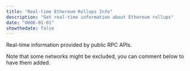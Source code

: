 ```yaml
---
title: "Real-time Ethereum Rollups Info"
description: "Get real-time information about Ethereum rollups"
date: "0006-01-01"
showthedate: false
---
```


Real-time information provided by public RPC APIs.

Note that some networks might be excluded, you can comment below to have them added.

<div id="grid"></div>
<script src="https://unpkg.com/js-spread-grid@latest/dist/index.js"></script>

<script type="module">
    let _last_timestamp = 0;

    function pushData(arr, entry) {
        arr.push(entry);
        if (arr.length > 20) {
            arr.shift();
        }
    }

    function getBlocktime(arr) {
          if (arr.length < 2) {
            return 0;
          }
        const blocktime_diff = arr[arr.length - 1] - arr[0];
        return blocktime_diff / (arr.length - 1);
    }

    function getAvg(arr) {
        return arr.reduce((a, b) => a + b, 0) / arr.length;
    }

    const grid = document.getElementById('grid');

    const streams = [
        ["wss://eth.drpc.org", "Ethereum", "-"],
        ["wss://base.drpc.org", "Base", "Optimism"],
        ["wss://arbitrum.drpc.org", "Arbitrum One", "Arbitrum"],
        ["wss://polygon.drpc.org", "Polygon POS", "Polygon"],
        ["wss://optimism.drpc.org", "OP Mainnet", "Optimism"],
        ["wss://mainnet.era.zksync.io/ws", "zkSync Era", "-"],
        ["wss://immutable.gateway.tenderly.co", "Immutable", "-"],
        ["wss://blast.drpc.org", "Blast", "Optimism"],
        ["wss://linea.drpc.org", "Linea", "-"],
        ["wss://scroll.drpc.org", "Scroll", "-"],
        ["wss://metis-rpc.publicnode.com", "Metis", "OVM"],
        ["wss://worldchain.drpc.org", "World Chain", "Optimism"],
        ["wss://zircuit-mainnet.drpc.org", "Zircuit", "Optimism"],
        ["wss://mode.drpc.org", "Mode", "Optimism"],
        ["wss://bob.drpc.org", "Build On Bitcoin", "Optimism"],
        ["wss://rpc.redstonechain.com", "Redstone", "Optimism"],
        ["wss://fraxtal.drpc.org", "Fraxtal", "Optimism"],
        ["wss://lisk.drpc.org", "Lisk", "Optimism"],
        ["wss://rpc.cyber.co", "Cyber", "Optimism"],
        ["wss://rpc.zora.energy", "Zora", "Optimism"],
        ["wss://ink.drpc.org", "Ink", "Optimism"],
        ["wss://gnosis.drpc.org", "Gnosis", "-"],
        ["wss://light-soft-film.zkevm-mainnet.quiknode.pro/594b6c1cb1bc9dd9c35ce37c4140e9b81e73b7e3", "Polygon zkEVM", "Polygon"],
        ["wss://arbitrum-nova.publicnode.com", "Arbitrum Nova", "Arbitrum"],
    ];

    const data = {};
    for (const [url, name, stack] of streams) {
        data[name] = {
            "Chain": name,
            "Stack": stack,
            "Block Number": "-",
            "TPS": [],
            "Mgas/s": [],
            "Block Time (s)": [],
            "Timestamp (s)": "-",
        };
    }

    for (const [url, name, stack] of streams) {
        const ws = new WebSocket(url);
        ws.onopen = () => {
            ws.send(JSON.stringify({
                "jsonrpc": "2.0",
                "id": 1,
                "method": "eth_subscribe",
                "params": ["newHeads"]
            }));
        };

        ws.onmessage = (event) => {
            const message = JSON.parse(event.data);
            if (message.method !== "eth_subscription") {
                if ((message.id === 2) && ("result" in message) && ("transactions" in message.result)) {
                    pushData(data[name]["TPS"], message.result.transactions.length);
                }
                return;
            }

            const result = message.params.result;
            setTimeout(() => {
                ws.send(JSON.stringify({
                    "jsonrpc": "2.0",
                    "id": 2,
                    "method": "eth_getBlockByNumber",
                    "params": [result.number, false]
                }));
            }, 1000);

            let timestamp = parseInt(result.timestamp, 16);
            pushData(data[name]["Block Time (s)"], timestamp);
            pushData(data[name]["Mgas/s"], parseInt(result.gasUsed, 16) / 1000000);

            let block_number = parseInt(result.number, 16);

            data[name] = {
                "Chain": name,
                "Stack": stack,
                "Block Number": block_number,
                "TPS": data[name]["TPS"],
                "Mgas/s": data[name]["Mgas/s"],
                "Block Time (s)": data[name]["Block Time (s)"],
                "Timestamp (s)": timestamp,
            };

            SpreadGrid(grid, {
                data: data,
                columns: [{
                    type: 'DATA-BLOCK',
                    width: "fit"
                }],
                formatting: [{
                        row: {
                            id: "Ethereum"
                        },
                        style: ({
                            value,
                            row,
                            data
                        }) => ({
                            background: '#d6f6d6',
                        })
                    },
                    {
                        font: '16px Space Mono'
                    },
                    {
                        column: { id: 'Block Number' },
                        style: { textAlign: 'right' },
                        value: ({ value }) => value === "-" ? -1: value,
                        text: ({ value }) => value === -1 ? "-": value
                    },
                   {
                        column: { id: 'TPS' },
                        style: { textAlign: 'right' },
                        value: ({ row, value }) => (value.length === 0) || (getBlocktime(data[row.id]["Block Time (s)"]) === 0) ? -1: getAvg(value) / getBlocktime(data[row.id]["Block Time (s)"]),
                        text: ({ value }) => value === -1 ? "-": value.toFixed(2)
                    },
                    {
                        column: { id: 'Block Time (s)' },
                        style: { textAlign: 'right' },
                        value: ({ value }) => value.length < 2 ? -1: getBlocktime(value),
                        text: ({ value }) => value === -1 ? "-": value.toFixed(2)
                    },
                    {
                        column: { id: 'Timestamp (s)' },
                        style: { textAlign: 'right' },
                        value: ({ value }) => value === "-" ? -1: value,
                        text: ({ value }) => value === -1 ? "-": value
                    },
                    {
                        column: { id: 'Mgas/s' },
                        style: { textAlign: 'right' },
                        value: ({ row, value }) => (value.length === 0) || (getBlocktime(data[row.id]["Block Time (s)"]) === 0) ? -1: getAvg(value) / getBlocktime(data[row.id]["Block Time (s)"]),
                        text: ({ value }) => value === -1 ? "-": value.toFixed(2)
                    }
                ]
            });
        };
    }
</script>
